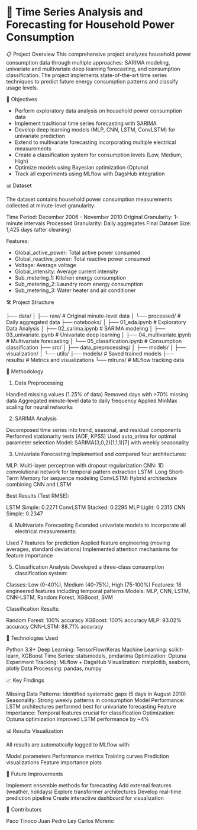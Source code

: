 # 🔌 Time Series Analysis and Forecasting for Household Power Consumption
📋 Project Overview
This comprehensive project analyzes household power consumption data through multiple approaches: SARIMA modeling, univariate and multivariate deep learning forecasting, and consumption classification. The project implements state-of-the-art time series techniques to predict future energy consumption patterns and classify usage levels.


🎯 Objectives

* Perform exploratory data analysis on household power consumption data
* Implement traditional time series forecasting with SARIMA
* Develop deep learning models (MLP, CNN, LSTM, ConvLSTM) for univariate prediction
* Extend to multivariate forecasting incorporating multiple electrical measurements 
* Create a classification system for consumption levels (Low, Medium, High)
* Optimize models using Bayesian optimization (Optuna)
* Track all experiments using MLflow with DagsHub integration

📊 Dataset


The dataset contains household power consumption measurements collected at minute-level granularity:

Time Period: December 2006 - November 2010
Original Granularity: 1-minute intervals
Processed Granularity: Daily aggregates
Final Dataset Size: 1,425 days (after cleaning)

Features:

- Global_active_power: Total active power consumed
- Global_reactive_power: Total reactive power consumed
- Voltage: Average voltage
- Global_intensity: Average current intensity
- Sub_metering_1: Kitchen energy consumption
- Sub_metering_2: Laundry room energy consumption
- Sub_metering_3: Water heater and air conditioner

🛠️ Project Structure


├── data/
│   ├── raw/                    # Original minute-level data
│   └── processed/              # Daily aggregated data
├── notebooks/
│   ├── 01_eda.ipynb           # Exploratory Data Analysis
│   ├── 02_sarima.ipynb        # SARIMA modeling
│   ├── 03_univariate.ipynb    # Univariate deep learning
│   ├── 04_multivariate.ipynb  # Multivariate forecasting
│   └── 05_classification.ipynb # Consumption classification
├── src/
│   ├── data_preprocessing/
│   ├── models/
│   ├── visualization/
│   └── utils/
├── models/                     # Saved trained models
├── results/                    # Metrics and visualizations
└── mlruns/                    # MLflow tracking data


🔬 Methodology


1. Data Preprocessing

Handled missing values (1.25% of data)
Removed days with >70% missing data
Aggregated minute-level data to daily frequency
Applied MinMax scaling for neural networks

2. SARIMA Analysis

Decomposed time series into trend, seasonal, and residual components
Performed stationarity tests (ADF, KPSS)
Used auto_arima for optimal parameter selection
Model: SARIMA(3,0,2)(1,1,1)[7] with weekly seasonality

3. Univariate Forecasting
Implemented and compared four architectures:

MLP: Multi-layer perceptron with dropout regularization
CNN: 1D convolutional network for temporal pattern extraction
LSTM: Long Short-Term Memory for sequence modeling
ConvLSTM: Hybrid architecture combining CNN and LSTM

Best Results (Test RMSE):

LSTM Simple: 0.2271
ConvLSTM Stacked: 0.2295
MLP Light: 0.2315
CNN Simple: 0.2347

4. Multivariate Forecasting
Extended univariate models to incorporate all electrical measurements:

Used 7 features for prediction
Applied feature engineering (moving averages, standard deviations)
Implemented attention mechanisms for feature importance

5. Classification Analysis
Developed a three-class consumption classification system:

Classes: Low (0-40%), Medium (40-75%), High (75-100%)
Features: 18 engineered features including temporal patterns
Models: MLP, CNN, LSTM, CNN-LSTM, Random Forest, XGBoost, SVM

Classification Results:

Random Forest: 100% accuracy
XGBoost: 100% accuracy
MLP: 93.02% accuracy
CNN-LSTM: 88.71% accuracy

🔧 Technologies Used

Python 3.8+
Deep Learning: TensorFlow/Keras
Machine Learning: scikit-learn, XGBoost
Time Series: statsmodels, pmdarima
Optimization: Optuna
Experiment Tracking: MLflow + DagsHub
Visualization: matplotlib, seaborn, plotly
Data Processing: pandas, numpy

📈 Key Findings

Missing Data Patterns: Identified systematic gaps (5 days in August 2010)
Seasonality: Strong weekly patterns in consumption
Model Performance: LSTM architectures performed best for univariate forecasting
Feature Importance: Temporal features crucial for classification
Optimization: Optuna optimization improved LSTM performance by ~4%

📊 Results Visualization


All results are automatically logged to MLflow with:

Model parameters
Performance metrics
Training curves
Prediction visualizations
Feature importance plots

🔄 Future Improvements

Implement ensemble methods for forecasting
Add external features (weather, holidays)
Explore transformer architectures
Develop real-time prediction pipeline
Create interactive dashboard for visualization

👥 Contributors

Paco Tinoco
Juan Pedro Ley
Carlos Moreno